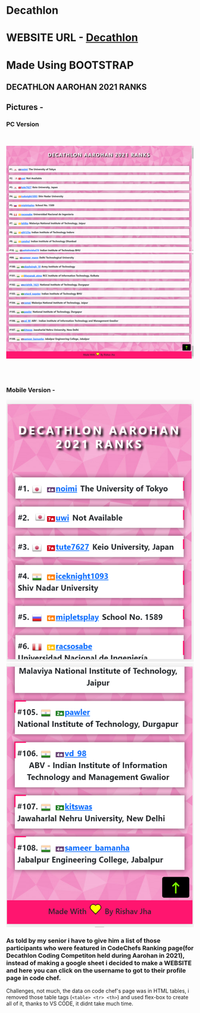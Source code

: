 # Decathlon 

# WEBSITE URL - [Decathlon ]() 

# Made Using BOOTSTRAP

## DECATHLON AAROHAN 2021 RANKS

## Pictures -

### PC Version

<br>

![](gitimages/1.png)
![](gitimages/2.png)

<br>
<br>

### Mobile Version -

![](gitimages/m1.PNG)
![](gitimages/m2.PNG)


### As told by my senior i have to give him a list of those participants who were featured in CodeChefs Ranking page(for Decathlon Coding Competiton held during Aarohan in 2021), instead of making a google sheet i decided to make a WEBSITE and here you can click on the username  to got to their profile page in code chef.

Challenges, not much, the data on code chef's page was in HTML tables, i removed those table tags (```<table> <tr> <th>```) and used flex-box to create all of it, thanks to VS CODE, it didnt take much time.
